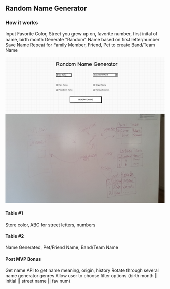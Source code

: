 ## Random Name Generator

### How it works

Input Favorite Color, Street you grew up on, favorite number, first inital of name, birth month
Generate "Random" Name based on first letter/number
Save Name
Repeat for Family Member, Friend, Pet to create Band/Team Name

![Landing Page](landing_page.png)
![Table Layout](kate_table_pic.jpg)

#### Table #1
Store color, ABC for street letters, numbers

#### Table #2
Name Generated, Pet/Friend Name, Band/Team Name

#### Post MVP Bonus
Get name API to get name meaning, origin, history
Rotate through several name generator genres
Allow user to choose filter options (birth month || initial || street name || fav num)
